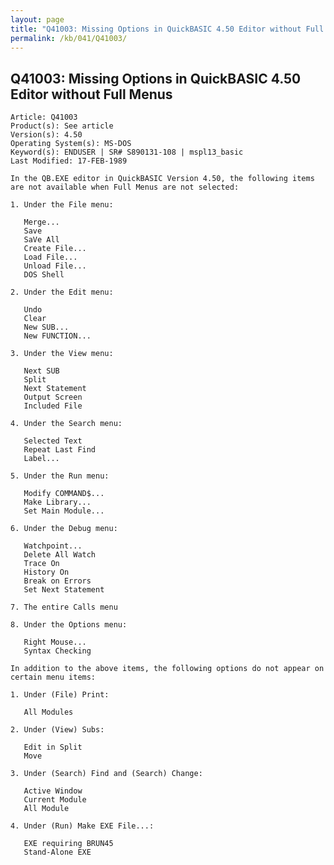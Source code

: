 ```yaml
---
layout: page
title: "Q41003: Missing Options in QuickBASIC 4.50 Editor without Full Menus"
permalink: /kb/041/Q41003/
---
```


## Q41003: Missing Options in QuickBASIC 4.50 Editor without Full Menus

	Article: Q41003
	Product(s): See article
	Version(s): 4.50
	Operating System(s): MS-DOS
	Keyword(s): ENDUSER | SR# S890131-108 | mspl13_basic
	Last Modified: 17-FEB-1989
	
	In the QB.EXE editor in QuickBASIC Version 4.50, the following items
	are not available when Full Menus are not selected:
	
	1. Under the File menu:
	
	   Merge...
	   Save
	   SaVe All
	   Create File...
	   Load File...
	   Unload File...
	   DOS Shell
	
	2. Under the Edit menu:
	
	   Undo
	   Clear
	   New SUB...
	   New FUNCTION...
	
	3. Under the View menu:
	
	   Next SUB
	   Split
	   Next Statement
	   Output Screen
	   Included File
	
	4. Under the Search menu:
	
	   Selected Text
	   Repeat Last Find
	   Label...
	
	5. Under the Run menu:
	
	   Modify COMMAND$...
	   Make Library...
	   Set Main Module...
	
	6. Under the Debug menu:
	
	   Watchpoint...
	   Delete All Watch
	   Trace On
	   History On
	   Break on Errors
	   Set Next Statement
	
	7. The entire Calls menu
	
	8. Under the Options menu:
	
	   Right Mouse...
	   Syntax Checking
	
	In addition to the above items, the following options do not appear on
	certain menu items:
	
	1. Under (File) Print:
	
	   All Modules
	
	2. Under (View) Subs:
	
	   Edit in Split
	   Move
	
	3. Under (Search) Find and (Search) Change:
	
	   Active Window
	   Current Module
	   All Module
	
	4. Under (Run) Make EXE File...:
	
	   EXE requiring BRUN45
	   Stand-Alone EXE
